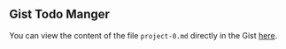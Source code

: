 ## Gist Todo Manger

You can view the content of the file `project-0.md` directly in the Gist [here](https://gist.github.com/ghv061101/70cdad5f5cb3556b01bd89a9b57a8d5a#file-project-0-md).
